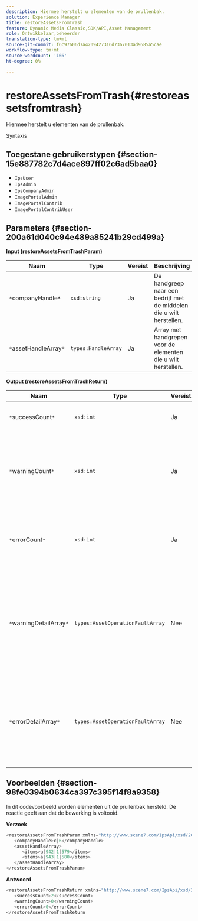 ```yaml
---
description: Hiermee herstelt u elementen van de prullenbak.
solution: Experience Manager
title: restoreAssetsFromTrash
feature: Dynamic Media Classic,SDK/API,Asset Management
role: Ontwikkelaar,beheerder
translation-type: tm+mt
source-git-commit: f6c97606d7a4209427316d7367013ad9585a5cae
workflow-type: tm+mt
source-wordcount: '166'
ht-degree: 0%

---
```



# restoreAssetsFromTrash{#restoreassetsfromtrash}

Hiermee herstelt u elementen van de prullenbak.

Syntaxis

## Toegestane gebruikerstypen {#section-15e887782c7d4ace897ff02c6ad5baa0}

* `IpsUser`
* `IpsAdmin`
* `IpsCompanyAdmin`
* `ImagePortalAdmin`
* `ImagePortalContrib`
* `ImagePortalContribUser`

## Parameters {#section-200a61d040c94e489a85241b29cd499a}

**Input (restoreAssetsFromTrashParam)**

| Naam | Type | Vereist | Beschrijving |
|---|---|---|---|
| `*`companyHandle`*` | `xsd:string` | Ja | De handgreep naar een bedrijf met de middelen die u wilt herstellen. |
| `*`assetHandleArray`*` | `types:HandleArray` | Ja | Array met handgrepen voor de elementen die u wilt herstellen. |

**Output (restoreAssetsFromTrashReturn)**

| Naam | Type | Vereist | Beschrijving |
|---|---|---|---|
| `*`successCount`*` | `xsd:int` | Ja | Aantal elementen dat is verwijderd uit de prullenbak. |
| `*`warningCount`*` | `xsd:int` | Ja | Het aantal waarschuwingen dat wordt gegenereerd wanneer de bewerking probeerde elementen uit de prullenbak te herstellen. |
| `*`errorCount`*` | `xsd:int` | Ja | Het aantal fouten dat wordt gegenereerd wanneer wordt geprobeerd elementen uit de prullenbak te herstellen. |
| `*`warningDetailArray`*` | `types:AssetOperationFaultArray` | Nee | De array met details die zijn gekoppeld aan de elementen die waarschuwingen hebben gegenereerd toen de bewerking probeerde elementen van de prullenbak te herstellen. |
| `*`errorDetailArray`*` | `types:AssetOperationFaultArray` | Nee | De array met details die zijn gekoppeld aan de elementen die fouten genereerden toen de bewerking probeerde elementen van de prullenbak te herstellen. |

## Voorbeelden {#section-98fe0394b0634ca397c395f14f8a9358}

In dit codevoorbeeld worden elementen uit de prullenbak hersteld. De reactie geeft aan dat de bewerking is voltooid.

**Verzoek**

```java
<restoreAssetsFromTrashParam xmlns="http://www.scene7.com/IpsApi/xsd/2008-01-15">
   <companyHandle>c|6</companyHandle>
   <assetHandleArray>
      <items>a|942|1|579</items>
      <items>a|943|1|580</items>
   </assetHandleArray>
</restoreAssetsFromTrashParam>
```

**Antwoord**

```java
<restoreAssetsFromTrashReturn xmlns="http://www.scene7.com/IpsApi/xsd/2008-01-15">
   <successCount>2</successCount>
   <warningCount>0</warningCount>
   <errorCount>0</errorCount>
</restoreAssetsFromTrashReturn
```

